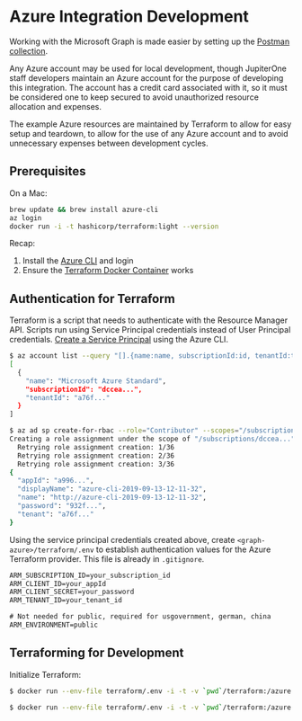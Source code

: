 # Azure Integration Development

Working with the Microsoft Graph is made easier by setting up the [Postman
collection][1].

Any Azure account may be used for local development, though JupiterOne staff
developers maintain an Azure account for the purpose of developing this
integration. The account has a credit card associated with it, so it must be
considered one to keep secured to avoid unauthorized resource allocation and
expenses.

The example Azure resources are maintained by Terraform to allow for easy setup
and teardown, to allow for the use of any Azure account and to avoid unnecessary
expenses between development cycles.

## Prerequisites

On a Mac:

```sh
brew update && brew install azure-cli
az login
docker run -i -t hashicorp/terraform:light --version
```

Recap:

1. Install the [Azure CLI](https://docs.microsoft.com/en-us/cli/azure/) and
   login
1. Ensure the
   [Terraform Docker Container](https://hub.docker.com/r/hashicorp/terraform/)
   works

## Authentication for Terraform

Terraform is a script that needs to authenticate with the Resource Manager API.
Scripts run using Service Principal credentials instead of User Principal
credentials. [Create a Service Principal][2] using the Azure CLI.

```sh
$ az account list --query "[].{name:name, subscriptionId:id, tenantId:tenantId}"
[
  {
    "name": "Microsoft Azure Standard",
    "subscriptionId": "dccea...",
    "tenantId": "a76f..."
  }
]

$ az ad sp create-for-rbac --role="Contributor" --scopes="/subscriptions/dccea..."
Creating a role assignment under the scope of "/subscriptions/dccea..."
  Retrying role assignment creation: 1/36
  Retrying role assignment creation: 2/36
  Retrying role assignment creation: 3/36
{
  "appId": "a996...",
  "displayName": "azure-cli-2019-09-13-12-11-32",
  "name": "http://azure-cli-2019-09-13-12-11-32",
  "password": "932f...",
  "tenant": "a76f..."
}
```

Using the service principal credentials created above, create
`<graph-azure>/terraform/.env` to establish authentication values for the Azure
Terraform provider. This file is already in `.gitignore`.

```txt
ARM_SUBSCRIPTION_ID=your_subscription_id
ARM_CLIENT_ID=your_appId
ARM_CLIENT_SECRET=your_password
ARM_TENANT_ID=your_tenant_id

# Not needed for public, required for usgovernment, german, china
ARM_ENVIRONMENT=public
```

## Terraforming for Development

Initialize Terraform:

```sh
$ docker run --env-file terraform/.env -i -t -v `pwd`/terraform:/azure -w /azure hashicorp/terraform:light init
```

```sh
$ docker run --env-file terraform/.env -i -t -v `pwd`/terraform:/azure -w /azure hashicorp/terraform:light plan
```

[1]: https://docs.microsoft.com/en-us/graph/use-postman?view=graph-rest-1.0
[2]:
  https://docs.microsoft.com/en-us/cli/azure/create-an-azure-service-principal-azure-cli?view=azure-cli-latest
